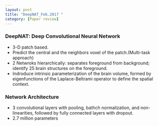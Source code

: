 ```yaml
---
layout: post
title: "DeepNAT_Feb.2017 "
category: [Paper review]
---
```


### DeepNAT: Deep Convolutional Neural Network
* 3-D patch based.
* Predict the central and the neighbors voxel of the patch.(Multi-task approach)
* 2 Netwroks hierarchically: separates foreground from background; identify 25 brain structures on the foreground.
* Indroduce intrinsic parameterization of the brain volume, formed by eigenfunctions of the Laplace-Beltrami operator to define the spatial context.

### Network Architecture
* 3 convolutional layers with pooling, bathch normalization, and non-linearities, followed by fully connected layers with dropout.
* 2.7 million parameters
